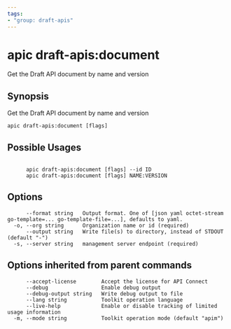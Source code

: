 ```yaml
---
tags:
- "group: draft-apis"
---
```

# apic draft-apis:document

Get the Draft API document by name and version

## Synopsis

Get the Draft API document by name and version

```
apic draft-apis:document [flags]
```

## Possible Usages

```

      apic draft-apis:document [flags] --id ID
      apic draft-apis:document [flags] NAME:VERSION

```

## Options

```
      --format string   Output format. One of [json yaml octet-stream go-template=... go-template-file=...], defaults to yaml.
  -o, --org string      Organization name or id (required)
      --output string   Write file(s) to directory, instead of STDOUT (default "-")
  -s, --server string   management server endpoint (required)
```

## Options inherited from parent commands

```
      --accept-license        Accept the license for API Connect
      --debug                 Enable debug output
      --debug-output string   Write debug output to file
      --lang string           Toolkit operation language
      --live-help             Enable or disable tracking of limited usage information
  -m, --mode string           Toolkit operation mode (default "apim")
```
